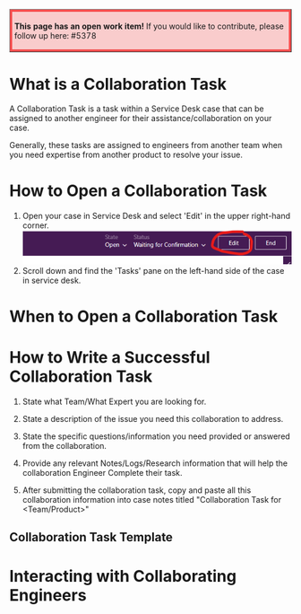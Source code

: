 <table border="1";bgcolor="#ffa7a7";>
<tr>
  <td style='border-style:solid;border-color:#f64e4e;background-color:#f9cccc;border-width:3pt; 
vertical-align:top;width:8in;padding:2.0pt 3.0pt 2.0pt 3.0pt'>  

<b> This page has an open work item! </b>
If you would like to contribute, please follow up here:
#5378
</td>
</tr>
</table>

# What is a Collaboration Task
A Collaboration Task is a task within a Service Desk case that can be assigned to another engineer for their assistance/collaboration on your case.

Generally, these tasks are assigned to engineers from another team when you need expertise from another product to resolve your issue.

# How to Open a Collaboration Task
1. Open your case in Service Desk and select 'Edit' in the upper right-hand corner.
![image.png](/.attachments/image-e311fcc6-82e6-4ab1-bc13-d41cb8707112.png)
2. Scroll down and find the 'Tasks' pane on the left-hand side of the case in service desk.

# When to Open a Collaboration Task

# How to Write a Successful Collaboration Task

1. State what Team/What Expert you are looking for.
2. State a description of the issue you need this collaboration to address.
3. State the specific questions/information you need provided or answered from the collaboration.
4. Provide any relevant Notes/Logs/Research information that will help the collaboration Engineer Complete their task.

5. After submitting the collaboration task, copy and paste all this collaboration information into case notes titled "Collaboration Task for <Team/Product>"

## Collaboration Task Template


# Interacting with Collaborating Engineers